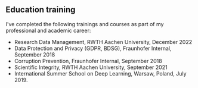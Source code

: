 ## Education training
I've completed the following trainings and courses as part of my professional and academic career: 
- Research Data Management, RWTH Aachen University, December 2022
- Data Protection and Privacy (GDPR, BDSG), Fraunhofer Internal, September 2018
- Corruption Prevention, Fraunhofer Internal, September 2018
- Scientific Integrity, RWTH Aachen University, September 2021
- International Summer School on Deep Learning, Warsaw, Poland, July 2019.
